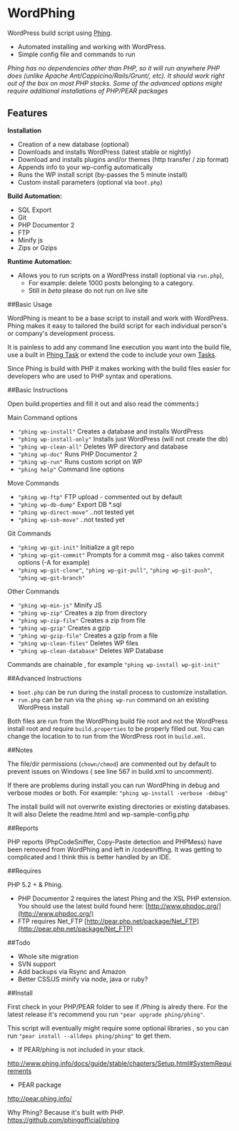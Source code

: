 WordPhing
=========

WordPress build script using [Phing](http://www.phing.info/).

- Automated installing and working with WordPress.
- Simple config file and commands to run


*Phing has no dependencies other than PHP, so it will run anywhere PHP does (unlike Apache Ant/Cappicino/Rails/Grunt/, etc). It should work right out of the box on most PHP stacks. Some of the advanced options might require additional installations of PHP/PEAR packages*

## Features

**Installation**

- Creation of a new database (optional)
- Downloads and installs WordPress (latest stable or nightly)
- Download and installs plugins and/or themes (http transfer / zip format)
- Appends info to your wp-config automatically
- Runs the WP install script (by-passes the 5 minute install)
- Custom install parameters (optional via `boot.php`)

**Build Automation:**

- SQL Export
- Git
- PHP Documentor 2
- FTP 
- Minify js
- Zips or Gzips 

**Runtime Automation:**

- Allows you to run scripts on a WordPress install (optional via `run.php`), 
	- For example: delete 1000 posts belonging to a category.
	- Still in *beta* please do not run on live site

##Basic Usage

WordPhing is meant to be a base script to install and work with WordPress. Phing makes it easy to tailored the build script for each individual person's or company's development process.

It is painless to add any command line execution you want into the build file, use a built in [Phing Task](http://www.phing.info/docs/guide/stable/) or extend the code to include your own [Tasks](http://www.phing.info/docs/guide/stable/chapters/ExtendingPhing.html).

Since Phing is build with PHP it makes working with the build files easier for developers who are used to PHP syntax and operations.

##Basic Instructions

Open build.properties and fill it out and also read the comments:)

Main Command options

- `"phing wp-install"`         Creates a database and installs WordPress
- `"phing wp-install-only"`    Installs just WordPress (will not create the db)
- `"phing wp-clean-all"`       Deletes WP directory and database 
- `"phing wp-doc"`             Runs PHP Documentor 2
- `"phing wp-run"`             Runs custom script on WP
- `"phing help"`               Command line options

Move Commands      

- `"phing wp-ftp"`             FTP upload - commented out by default
- `"phing wp-db-dump"`         Export DB *.sql
- `"phing wp-direct-move"`     ..not tested yet    
- `"phing wp-ssh-move"`        ..not tested yet

Git Commands

- `"phing wp-git-init"`        Initialize a git repo
- `"phing wp-git-commit"`      Prompts for a commit msg - also takes commit options (-A for example)     
- `"phing wp-git-clone"`, `"phing wp-git-pull"`, `"phing wp-git-push"`, `"phing wp-git-branch"`    


Other Commands

- `"phing wp-min-js"`          Minify JS
- `"phing wp-zip"`             Creates a zip from directory
- `"phing wp-zip-file"`        Creates a zip from file
- `"phing wp-gzip"`            Creates a gzip
- `"phing wp-gzip-file"`       Creates a gzip from a file
- `"phing wp-clean-files"`     Deletes WP files
- `"phing wp-clean-database"`  Deletes WP Database


Commands are chainable , for example `"phing wp-install wp-git-init"`   

 
##Advanced Instructions


-  `boot.php` can be run during the install process to customize installation.
-  `run.php` can be run via the `phing wp-run` command on an existing WordPress install

Both files are run from the WordPhing build file root and not the WordPress install root and require `build.properties` to be properly filled out. You can change the location to to run from the WordPress root in `build.xml`. 


##Notes

The file/dir permissions (`chown/chmod`)  are commented out by default to prevent issues on Windows ( see line 567 in build.xml to uncomment).

If there are problems during install you can run WordPhing in debug and verbose modes or both.
For example: `"phing wp-install -verbose -debug"`

The install build will not overwrite existing directories or existing databases. It will also Delete the readme.html and wp-sample-config.php

##Reports

PHP reports (PhpCodeSniffer, Copy-Paste detection and PHPMess) have been removed from WordPhing and left in /codesniffing. It was getting to complicated and I think this is better handled by an IDE.

##Requires

PHP 5.2 + & Phing.

 - PHP Documentor 2 requires the latest Phing and the XSL PHP extension. You should use the latest build found here: [http://www.phpdoc.org/](http://www.phpdoc.org/)
 - FTP requires Net_FTP [http://pear.php.net/package/Net_FTP](http://pear.php.net/package/Net_FTP) 

##Todo

- Whole site migration
- SVN support
- Add backups via Rsync and Amazon
- Better CSS/JS minify via node, java or ruby?

##Install 

First check in your PHP/PEAR folder to see if /Phing is alredy there. For the latest release it's recommend you run `"pear upgrade phing/phing"`.

This script will eventually might require some optional libraries , so you can run `"pear install --alldeps phing/phing"` to get them.

- If PEAR/phing is not included in your stack.

http://www.phing.info/docs/guide/stable/chapters/Setup.html#SystemRequirements

- PEAR package

http://pear.phing.info/

Why Phing? Because it's built with PHP.
https://github.com/phingofficial/phing